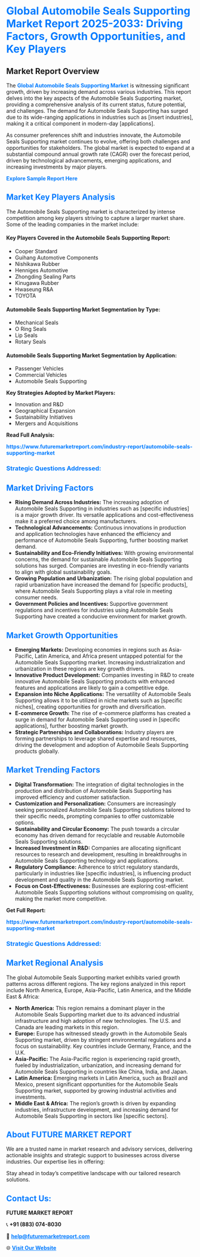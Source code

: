 <h1 style="color: #007BFF;">Global Automobile Seals Supporting Market Report 2025-2033: Driving Factors, Growth Opportunities, and Key Players</h1>

<section id="overview">
<h2>Market Report Overview</h2>
<p>The <a href="https://www.futuremarketreport.com/industry-report/automobile-seals-supporting-market" style="color: #007BFF; text-decoration: none;"><strong>Global Automobile Seals Supporting Market</strong></a> is witnessing significant growth, driven by increasing demand across various industries. This report delves into the key aspects of the Automobile Seals Supporting market, providing a comprehensive analysis of its current status, future potential, and challenges. The demand for Automobile Seals Supporting has surged due to its wide-ranging applications in industries such as [insert industries], making it a critical component in modern-day [applications].</p>
<p>As consumer preferences shift and industries innovate, the Automobile Seals Supporting market continues to evolve, offering both challenges and opportunities for stakeholders. The global market is expected to expand at a substantial compound annual growth rate (CAGR) over the forecast period, driven by technological advancements, emerging applications, and increasing investments by major players.</p>
</section>

<section id="overview">
<p><a href="https://www.futuremarketreport.com/request-sample/reportId=126446" style="color: #007BFF; text-decoration: none;"><strong>Explore Sample Report Here</strong></a></p>
</section>

<section id="key-players">
<h2 style="color: #007BFF;">Market Key Players Analysis</h2>
<p>The Automobile Seals Supporting market is characterized by intense competition among key players striving to capture a larger market share. Some of the leading companies in the market include:</p>
<h4>Key Players Covered in the Automobile Seals Supporting Report:</h4>
<ul><li>Cooper Standard</li><li>Guihang Automotive Components</li><li>Nishikawa Rubber</li><li>Henniges Automotive</li><li>Zhongding Sealing Parts</li><li>Kinugawa Rubber</li><li>Hwaseung R&amp;A</li><li>TOYOTA</li></ul>
<h4>Automobile Seals Supporting Market Segmentation by Type:</h4>
<ul><li>Mechanical Seals</li><li>O Ring Seals</li><li>Lip Seals</li><li>Rotary Seals</li></ul>

<h4>Automobile Seals Supporting Market Segmentation by Application:</h4>
<ul><li>Passenger Vehicles</li><li>Commercial Vehicles</li><li>Automobile Seals Supporting</li></ul>
<p><strong>Key Strategies Adopted by Market Players:</strong></p>
<ul>
<li>Innovation and R&D</li>
<li>Geographical Expansion</li>
<li>Sustainability Initiatives</li>
<li>Mergers and Acquisitions</li>
</ul>
</section>

<section>
<p><strong>Read Full Analysis: </strong></p><a href="https://www.futuremarketreport.com/industry-report/automobile-seals-supporting-market" style="color: #007BFF; text-decoration: none;"><strong>https://www.futuremarketreport.com/industry-report/automobile-seals-supporting-market</strong></a>
<h3 style="color: #007BFF;">Strategic Questions Addressed:</h3>
</section>

<section id="driving-factors">
<h2 style="color: #007BFF;">Market Driving Factors</h2>
<ul>
<li><strong>Rising Demand Across Industries:</strong> The increasing adoption of Automobile Seals Supporting in industries such as [specific industries] is a major growth driver. Its versatile applications and cost-effectiveness make it a preferred choice among manufacturers.</li>
<li><strong>Technological Advancements:</strong> Continuous innovations in production and application technologies have enhanced the efficiency and performance of Automobile Seals Supporting, further boosting market demand.</li>
<li><strong>Sustainability and Eco-Friendly Initiatives:</strong> With growing environmental concerns, the demand for sustainable Automobile Seals Supporting solutions has surged. Companies are investing in eco-friendly variants to align with global sustainability goals.</li>
<li><strong>Growing Population and Urbanization:</strong> The rising global population and rapid urbanization have increased the demand for [specific products], where Automobile Seals Supporting plays a vital role in meeting consumer needs.</li>
<li><strong>Government Policies and Incentives:</strong> Supportive government regulations and incentives for industries using Automobile Seals Supporting have created a conducive environment for market growth.</li>
</ul>
</section>

<section id="growth-opportunities">
<h2 style="color: #007BFF;">Market Growth Opportunities</h2>
<ul>
<li><strong>Emerging Markets:</strong> Developing economies in regions such as Asia-Pacific, Latin America, and Africa present untapped potential for the Automobile Seals Supporting market. Increasing industrialization and urbanization in these regions are key growth drivers.</li>
<li><strong>Innovative Product Development:</strong> Companies investing in R&D to create innovative Automobile Seals Supporting products with enhanced features and applications are likely to gain a competitive edge.</li>
<li><strong>Expansion into Niche Applications:</strong> The versatility of Automobile Seals Supporting allows it to be utilized in niche markets such as [specific niches], creating opportunities for growth and diversification.</li>
<li><strong>E-commerce Growth:</strong> The rise of e-commerce platforms has created a surge in demand for Automobile Seals Supporting used in [specific applications], further boosting market growth.</li>
<li><strong>Strategic Partnerships and Collaborations:</strong> Industry players are forming partnerships to leverage shared expertise and resources, driving the development and adoption of Automobile Seals Supporting products globally.</li>
</ul>
</section>

<section id="trending-factors">
<h2 style="color: #007BFF;">Market Trending Factors</h2>
<ul>
<li><strong>Digital Transformation:</strong> The integration of digital technologies in the production and distribution of Automobile Seals Supporting has improved efficiency and customer satisfaction.</li>
<li><strong>Customization and Personalization:</strong> Consumers are increasingly seeking personalized Automobile Seals Supporting solutions tailored to their specific needs, prompting companies to offer customizable options.</li>
<li><strong>Sustainability and Circular Economy:</strong> The push towards a circular economy has driven demand for recyclable and reusable Automobile Seals Supporting solutions.</li>
<li><strong>Increased Investment in R&D:</strong> Companies are allocating significant resources to research and development, resulting in breakthroughs in Automobile Seals Supporting technology and applications.</li>
<li><strong>Regulatory Compliance:</strong> Adherence to strict regulatory standards, particularly in industries like [specific industries], is influencing product development and quality in the Automobile Seals Supporting market.</li>
<li><strong>Focus on Cost-Effectiveness:</strong> Businesses are exploring cost-efficient Automobile Seals Supporting solutions without compromising on quality, making the market more competitive.</li>
</ul>
</section>

<section>
<p><strong>Get Full Report: </strong></p><a href="https://www.futuremarketreport.com/industry-report/automobile-seals-supporting-market" style="color: #007BFF; text-decoration: none;"><strong>https://www.futuremarketreport.com/industry-report/automobile-seals-supporting-market</strong></a>
<h3 style="color: #007BFF;">Strategic Questions Addressed:</h3>
</section>


<section id="regional-analysis">
<h2 style="color: #007BFF;">Market Regional Analysis</h2>
<p>The global Automobile Seals Supporting market exhibits varied growth patterns across different regions. The key regions analyzed in this report include North America, Europe, Asia-Pacific, Latin America, and the Middle East & Africa:</p>
<ul>
<li><strong>North America:</strong> This region remains a dominant player in the Automobile Seals Supporting market due to its advanced industrial infrastructure and high adoption of new technologies. The U.S. and Canada are leading markets in this region.</li>
<li><strong>Europe:</strong> Europe has witnessed steady growth in the Automobile Seals Supporting market, driven by stringent environmental regulations and a focus on sustainability. Key countries include Germany, France, and the U.K.</li>
<li><strong>Asia-Pacific:</strong> The Asia-Pacific region is experiencing rapid growth, fueled by industrialization, urbanization, and increasing demand for Automobile Seals Supporting in countries like China, India, and Japan.</li>
<li><strong>Latin America:</strong> Emerging markets in Latin America, such as Brazil and Mexico, present significant opportunities for the Automobile Seals Supporting market, supported by growing industrial activities and investments.</li>
<li><strong>Middle East & Africa:</strong> The region’s growth is driven by expanding industries, infrastructure development, and increasing demand for Automobile Seals Supporting in sectors like [specific sectors].</li>
</ul>
</section>

<footer>
<h2 style="color: #007BFF;">About FUTURE MARKET REPORT</h2>
<p>We are a trusted name in market research and advisory services, delivering actionable insights and strategic support to businesses across diverse industries. Our expertise lies in offering:</p>

<p>Stay ahead in today’s competitive landscape with our tailored research solutions.</p>

<h2 style="color: #007BFF;">Contact Us:</h2>
<p><strong>FUTURE MARKET REPORT</strong></p>
<p>📞 <strong>+91 (883) 074-8030</strong></p>
<p>📧 <strong><a href="mailto:help@futuremarketreport.com" style="color: #007BFF;">help@futuremarketreport.com</a></strong></p>
<p>🌐 <strong><a href="https://www.futuremarketreport.com/" style="color: #007BFF;">Visit Our Website</a></strong></p>
</footer>